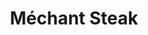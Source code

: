 ---
restaurant_type: Américain
title: Méchant Steak
diet: "standard"
description: Restaurant spécialisé dans les steaks et grillades, proposant une variété de coupes de viande de qualité, des entrées raffinées comme le tartare et les escargots, ainsi que des plats de fruits de mer.
location: 111 Wellington Nord, Sherbrooke, QC J1H 5B9
order: 7
--- 